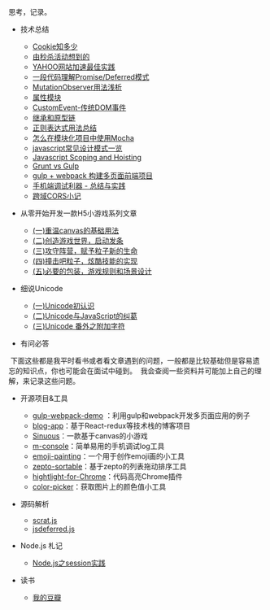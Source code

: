 思考，记录。

- 技术总结
  - [Cookie知多少](https://github.com/fwon/blog/issues/11)  
  - [由秒杀活动想到的](https://github.com/fwon/blog/issues/13)  
  - [YAHOO网站加速最佳实践](https://github.com/fwon/blog/issues/1)
  - [一段代码理解Promise/Deferred模式](https://github.com/fwon/blog/issues/2)
  - [MutationObserver用法浅析](https://github.com/fwon/blog/issues/5)
  - [属性模块](https://github.com/fwon/blog/issues/6)
  - [CustomEvent-传统DOM事件](https://github.com/fwon/blog/issues/7)
  - [继承和原型链](https://github.com/fwon/blog/issues/8)
  - [正则表达式用法总结](https://github.com/fwon/blog/issues/9)
  - [怎么在模块化项目中使用Mocha](https://github.com/fwon/blog/issues/10)
  - [javascript常见设计模式一览](https://github.com/fwon/blog/issues/14)
  - [Javascript Scoping and Hoisting](https://github.com/fwon/blog/issues/15)
  - [Grunt vs Gulp](https://github.com/fwon/blog/issues/16)
  - [gulp + webpack 构建多页面前端项目](https://github.com/fwon/blog/issues/17)
  - [手机端调试利器 - 总结与实践](https://github.com/fwon/blog/issues/18)
  - [跨域CORS小记](https://github.com/fwon/blog/issues/27)


- 从零开始开发一款H5小游戏系列文章
  - [(一)重温canvas的基础用法](https://github.com/fwon/blog/issues/19)
  - [(二)创造游戏世界，启动发条](https://github.com/fwon/blog/issues/20)
  - [(三)攻守阵营，赋予粒子新的生命](https://github.com/fwon/blog/issues/21)
  - [(四)撞击吧粒子，炫酷技能的实现](https://github.com/fwon/blog/issues/22)
  - [(五)必要的包装，游戏规则和场景设计](https://github.com/fwon/blog/issues/23)

- 细说Unicode
  - [(一)Unicode初认识](https://github.com/fwon/blog/issues/24)
  - [(二)Unicode与JavaScript的纠葛](https://github.com/fwon/blog/issues/25)
  - [(三)Unicode 番外之附加字符](https://github.com/fwon/blog/issues/26)

- 有问必答

  下面这些都是我平时看书或者看文章遇到的问题，一般都是比较基础但是容易遗忘的知识点，你也可能会在面试中碰到。
  我会查阅一些资料并可能加上自己的理解，来记录这些问题。
  
  
- 开源项目&工具
  - [gulp-webpack-demo](https://github.com/fwon/gulp-webpack-demo) ：利用gulp和webpack开发多页面应用的例子
  - [blog-app](https://github.com/fwon/blog-app)：基于React-redux等技术栈的博客项目
  - [Sinuous](https://github.com/fwon/Sinuous)：一款基于canvas的小游戏
  - [m-console](https://github.com/fwon/m-console)：简单易用的手机调试log工具
  - [emoji-painting](https://github.com/fwon/emoji-painting)：一个用于创作emoji画的小工具
  - [zepto-sortable](https://github.com/fwon/zepto-sortable)：基于zepto的列表拖动排序工具
  - [hightlight-for-Chrome](https://github.com/fwon/hightlight-for-Chrome)：代码高亮Chrome插件
  - [color-picker](https://github.com/fwon/color-picker)：获取图片上的颜色值小工具

- 源码解析
  - [scrat.js](https://github.com/fwon/sources/blob/master/scrat.js)
  - [jsdeferred.js](https://github.com/fwon/sources/blob/master/jsdeferred.js)
  
- Node.js 札记

  - [Node.js之session实践](https://github.com/fwon/blog/issues/12)
  
- 读书

  - [我的豆瓣](http://www.douban.com/people/39652254/)
